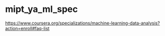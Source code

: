 # mipt_ya_ml_spec
https://www.coursera.org/specializations/machine-learning-data-analysis?action=enroll#faq-list
